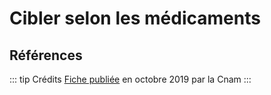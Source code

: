 # Cibler selon les médicaments
<!-- SPDX-License-Identifier: MPL-2.0 -->

## Références

::: tip Crédits
[Fiche publiée](../files/Cnam/2019-10_Cnam_Programmes-SAS-Medicaments_MPL-2.0.doc) en octobre 2019 par la Cnam
:::
